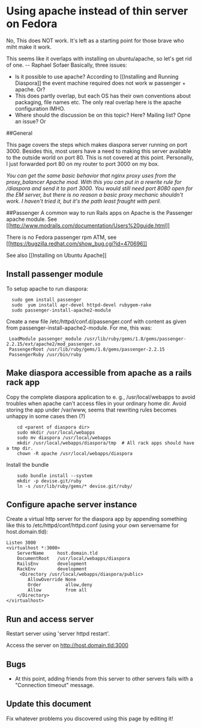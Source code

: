 # Using apache instead of thin server on Fedora
No, This does NOT  work. It's left as a starting point for those brave who miht make it work.



This seems like it overlaps with installing on ubuntu/apache, so let's get rid of one.  -- Raphael Sofaer
Basically, three issues:
* Is it possible to use apache?  According to [[Installing and Running Diaspora]] the event machine required does not work w passenger + apache. Or?
* This does partly overlap, but each OS has their own conventions about packaging, file names etc.  The only real overlap here is the
  apache configuration IMHO.
* Where should the discussion be on this topic? Here? Mailing list? Opne an issue? Or

##General

This page covers the steps which makes diaspora server running on port 3000. Besides this, most users 
have a need to making this server available to the outside world on port 80. This is not covered at this point.
Personally, I just forwarded port 80 on my router to port 3000 on my box.
 
*You can get the same basic behavior that nginx proxy uses from the proxy_balancer Apache mod.
With this you can put in a rewrite rule for /diaspora and send it to port 3000.  You would still need
port 8080 open for the EM server, but there is no reason a basic proxy mechanic shouldn't work.
I haven't tried it, but it's the path least fraught with peril.*

##Passenger
A common way to run Rails apps on Apache is the Passenger apache
module. See [[http://www.modrails.com/documentation/Users%20guide.html]]

There is no Fedora passenger rpm ATM, see
[[https://bugzilla.redhat.com/show_bug.cgi?id=470696]]

See also [[Installing on Ubuntu Apache]]

## Install passenger module

To setup apache to run diaspora:

      sudo gem install passenger
      sudo  yum install apr-devel httpd-devel rubygem-rake
      sudo passenger-install-apache2-module

Create a new file /etc/httpd/conf.d/passenger.conf with content as given from
passenger-install-apache2-module. For me, this was:

     LoadModule passenger_module /usr/lib/ruby/gems/1.8/gems/passenger-2.2.15/ext/apache2/mod_passenger.so
     PassengerRoot /usr/lib/ruby/gems/1.8/gems/passenger-2.2.15
     PassengerRuby /usr/bin/ruby

## Make diaspora accessible from apache as a rails rack app

Copy the complete diaspora application to  e. g.,  /usr/local/webapps to
avoid troubles when apache can't access files in your ordinary home dir.
Avoid storing the app under /var/www, seems that rewriting rules becomes
unhappy in some cases then (?)

        cd <parent of diaspora dir>
        sudo mkdir /usr/local/webapps
        sudo mv diaspora /usr/local/webapps
        mkdir /usr/local/webapps/diaspora/tmp  # All rack apps should have a tmp dir.
        chown -R apache /usr/local/webapps/diaspora

Install the bundle

        sudo bundle install --system
        mkdir -p devise.git/ruby
        ln -s /usr/lib/ruby/gems/* devise.git/ruby/

## Configure apache server instance

Create a virtual http server for the diaspora app by appending something like this to
/etc/httpd/conf/httpd.conf (using your own servername for host.domain.tld):

    Listen 3000
    <virtualhost *:3000>
        ServerName     host.domain.tld
        DocumentRoot   /usr/local/webapps/diaspora
        RailsEnv       development
        RackEnv        development
         <Directory /usr/local/webapps/diaspora/public>
            AllowOverride None
            Order         allow,deny
            Allow         from all
        </Directory>
    </virtualhost>


## Run and access server

Restart server using 'server httpd restart'.

Access the server on http://host.domain.tld:3000

## Bugs

- At this point, adding friends from this server to other servers fails with a "Connection timeout" message.

## Update this document

Fix whatever problems you discovered using this page by editing it!


